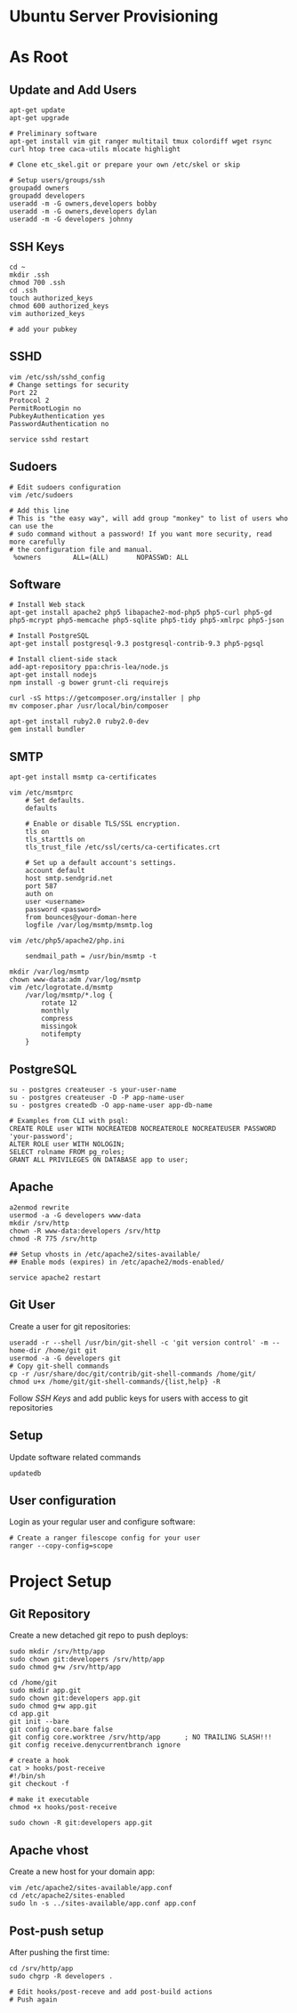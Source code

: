 # Ubuntu Server Provisioning

# As Root

## Update and Add Users
```
apt-get update
apt-get upgrade

# Preliminary software
apt-get install vim git ranger multitail tmux colordiff wget rsync curl htop tree caca-utils mlocate highlight

# Clone etc_skel.git or prepare your own /etc/skel or skip

# Setup users/groups/ssh
groupadd owners
groupadd developers
useradd -m -G owners,developers bobby
useradd -m -G owners,developers dylan
useradd -m -G developers johnny
```

## SSH Keys
```
cd ~
mkdir .ssh
chmod 700 .ssh
cd .ssh
touch authorized_keys
chmod 600 authorized_keys
vim authorized_keys

# add your pubkey
```

## SSHD
```
vim /etc/ssh/sshd_config
# Change settings for security
Port 22
Protocol 2
PermitRootLogin no
PubkeyAuthentication yes
PasswordAuthentication no

service sshd restart
```

## Sudoers
```
# Edit sudoers configuration
vim /etc/sudoers

# Add this line
# This is "the easy way", will add group "monkey" to list of users who can use the
# sudo command without a password! If you want more security, read more carefully
# the configuration file and manual.
 %owners        ALL=(ALL)       NOPASSWD: ALL
```

## Software
```
# Install Web stack
apt-get install apache2 php5 libapache2-mod-php5 php5-curl php5-gd php5-mcrypt php5-memcache php5-sqlite php5-tidy php5-xmlrpc php5-json

# Install PostgreSQL
apt-get install postgresql-9.3 postgresql-contrib-9.3 php5-pgsql

# Install client-side stack
add-apt-repository ppa:chris-lea/node.js
apt-get install nodejs
npm install -g bower grunt-cli requirejs

curl -sS https://getcomposer.org/installer | php
mv composer.phar /usr/local/bin/composer

apt-get install ruby2.0 ruby2.0-dev
gem install bundler
```

## SMTP
```
apt-get install msmtp ca-certificates

vim /etc/msmtprc
	# Set defaults.
	defaults

	# Enable or disable TLS/SSL encryption.
	tls on
	tls_starttls on
	tls_trust_file /etc/ssl/certs/ca-certificates.crt

	# Set up a default account's settings.
	account default
	host smtp.sendgrid.net
	port 587
	auth on
	user <username>
	password <password>
	from bounces@your-doman-here
	logfile /var/log/msmtp/msmtp.log

vim /etc/php5/apache2/php.ini

	sendmail_path = /usr/bin/msmtp -t

mkdir /var/log/msmtp
chown www-data:adm /var/log/msmtp
vim /etc/logrotate.d/msmtp
	/var/log/msmtp/*.log {
		rotate 12
		monthly
		compress
		missingok
		notifempty
	}
```

## PostgreSQL
```
su - postgres createuser -s your-user-name
su - postgres createuser -D -P app-name-user
su - postgres createdb -O app-name-user app-db-name

# Examples from CLI with psql:
CREATE ROLE user WITH NOCREATEDB NOCREATEROLE NOCREATEUSER PASSWORD 'your-password';
ALTER ROLE user WITH NOLOGIN;
SELECT rolname FROM pg_roles;
GRANT ALL PRIVILEGES ON DATABASE app to user;
```

## Apache
```
a2enmod rewrite
usermod -a -G developers www-data
mkdir /srv/http
chown -R www-data:developers /srv/http
chmod -R 775 /srv/http

## Setup vhosts in /etc/apache2/sites-available/
## Enable mods (expires) in /etc/apache2/mods-enabled/

service apache2 restart
```

## Git User
Create a user for git repositories:
```
useradd -r --shell /usr/bin/git-shell -c 'git version control' -m --home-dir /home/git git
usermod -a -G developers git
# Copy git-shell commands
cp -r /usr/share/doc/git/contrib/git-shell-commands /home/git/
chmod u+x /home/git/git-shell-commands/{list,help} -R
```
Follow _SSH Keys_ and add public keys for users with access to git repositories

## Setup
Update software related commands
```
updatedb
```

## User configuration
Login as your regular user and configure software:
```
# Create a ranger filescope config for your user
ranger --copy-config=scope
```

# Project Setup

## Git Repository
Create a new detached git repo to push deploys:
```
sudo mkdir /srv/http/app
sudo chown git:developers /srv/http/app
sudo chmod g+w /srv/http/app

cd /home/git
sudo mkdir app.git
sudo chown git:developers app.git
sudo chmod g+w app.git
cd app.git
git init --bare
git config core.bare false
git config core.worktree /srv/http/app      ; NO TRAILING SLASH!!!
git config receive.denycurrentbranch ignore

# create a hook
cat > hooks/post-receive
#!/bin/sh
git checkout -f

# make it executable
chmod +x hooks/post-receive

sudo chown -R git:developers app.git
```

## Apache vhost
Create a new host for your domain app:
```
vim /etc/apache2/sites-available/app.conf
cd /etc/apache2/sites-enabled
sudo ln -s ../sites-available/app.conf app.conf
```

## Post-push setup
After pushing the first time:
```
cd /srv/http/app
sudo chgrp -R developers .

# Edit hooks/post-receve and add post-build actions
# Push again
```
